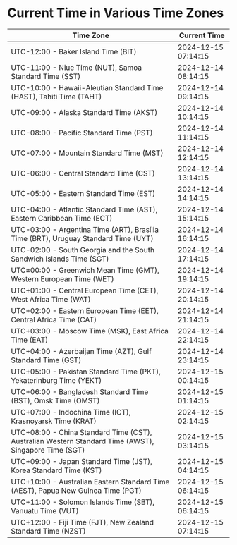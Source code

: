 # Current Time in Various Time Zones

| Time Zone | Current Time |
|-----------|--------------|
| UTC-12:00 - Baker Island Time (BIT) | 2024-12-15 07:14:15 |
| UTC-11:00 - Niue Time (NUT), Samoa Standard Time (SST) | 2024-12-14 08:14:15 |
| UTC-10:00 - Hawaii-Aleutian Standard Time (HAST), Tahiti Time (TAHT) | 2024-12-14 09:14:15 |
| UTC-09:00 - Alaska Standard Time (AKST) | 2024-12-14 10:14:15 |
| UTC-08:00 - Pacific Standard Time (PST) | 2024-12-14 11:14:15 |
| UTC-07:00 - Mountain Standard Time (MST) | 2024-12-14 12:14:15 |
| UTC-06:00 - Central Standard Time (CST) | 2024-12-14 13:14:15 |
| UTC-05:00 - Eastern Standard Time (EST) | 2024-12-14 14:14:15 |
| UTC-04:00 - Atlantic Standard Time (AST), Eastern Caribbean Time (ECT) | 2024-12-14 15:14:15 |
| UTC-03:00 - Argentina Time (ART), Brasília Time (BRT), Uruguay Standard Time (UYT) | 2024-12-14 16:14:15 |
| UTC-02:00 - South Georgia and the South Sandwich Islands Time (SGT) | 2024-12-14 17:14:15 |
| UTC±00:00 - Greenwich Mean Time (GMT), Western European Time (WET) | 2024-12-14 19:14:15 |
| UTC+01:00 - Central European Time (CET), West Africa Time (WAT) | 2024-12-14 20:14:15 |
| UTC+02:00 - Eastern European Time (EET), Central Africa Time (CAT) | 2024-12-14 21:14:15 |
| UTC+03:00 - Moscow Time (MSK), East Africa Time (EAT) | 2024-12-14 22:14:15 |
| UTC+04:00 - Azerbaijan Time (AZT), Gulf Standard Time (GST) | 2024-12-14 23:14:15 |
| UTC+05:00 - Pakistan Standard Time (PKT), Yekaterinburg Time (YEKT) | 2024-12-15 00:14:15 |
| UTC+06:00 - Bangladesh Standard Time (BST), Omsk Time (OMST) | 2024-12-15 01:14:15 |
| UTC+07:00 - Indochina Time (ICT), Krasnoyarsk Time (KRAT) | 2024-12-15 02:14:15 |
| UTC+08:00 - China Standard Time (CST), Australian Western Standard Time (AWST), Singapore Time (SGT) | 2024-12-15 03:14:15 |
| UTC+09:00 - Japan Standard Time (JST), Korea Standard Time (KST) | 2024-12-15 04:14:15 |
| UTC+10:00 - Australian Eastern Standard Time (AEST), Papua New Guinea Time (PGT) | 2024-12-15 06:14:15 |
| UTC+11:00 - Solomon Islands Time (SBT), Vanuatu Time (VUT) | 2024-12-15 06:14:15 |
| UTC+12:00 - Fiji Time (FJT), New Zealand Standard Time (NZST) | 2024-12-15 07:14:15 |
